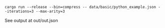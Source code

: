 ```
cargo run --release --bin=compress -- data/basic/python_example.json --iterations=3 --max-arity=3
```

See output at out/out.json